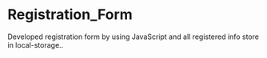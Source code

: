# Registration_Form
Developed registration form by using JavaScript and all registered info store in local-storage..
